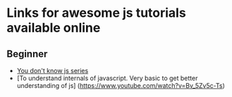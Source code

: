 # Links for awesome js tutorials available online

## Beginner
- [You don't know js series](https://github.com/getify/You-Dont-Know-JS)
- [To understand internals of javascript. Very basic to get better understanding of js] (https://www.youtube.com/watch?v=Bv_5Zv5c-Ts)

